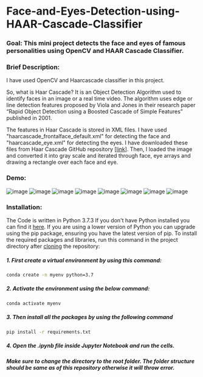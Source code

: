 # Face-and-Eyes-Detection-using-HAAR-Cascade-Classifier

### Goal: This mini project detects the face and eyes of famous personalities using OpenCV and HAAR Cascade Classifier.

### Brief Description:
I have used OpenCV and Haarcascade classifier in this project. 


So, what is Haar Cascade? 
It is an Object Detection Algorithm used to identify faces in an image or a real time video. 
The algorithm uses edge or line detection features proposed by Viola and Jones in their 
research paper “Rapid Object Detection using a Boosted Cascade of Simple Features” published in 2001.


The features in Haar Cascade is stored in XML files. I have used "haarcascade_frontalface_default.xml"
for detecting the face and "haarcascade_eye.xml" for detecting the eyes. I have downloaded these files
from Haar Cascade GitHub repository [[link](https://github.com/opencv/opencv/tree/master/data/haarcascades)].
Then, I loaded the image and converted it into gray scale and iterated through face, eye arrays and drawing a rectangle over each face and eye.

### Demo:
![image](https://user-images.githubusercontent.com/75041273/136523789-680c9391-e333-4a31-85bf-d98c79e4cfb6.png)
![image](https://user-images.githubusercontent.com/75041273/136542492-8773175c-8177-4f8f-83e3-08be9dfaa3ee.png)
![image](https://user-images.githubusercontent.com/75041273/136526001-e6c7f45f-c8fa-48e9-ac27-5a2b792e6ba5.png)
![image](https://user-images.githubusercontent.com/75041273/136542570-b012f6a0-5c4a-458a-8afd-227bea5f54e0.png)
![image](https://user-images.githubusercontent.com/75041273/136543537-7ce8c18b-eff6-448d-a880-7799523a8f07.png)
![image](https://user-images.githubusercontent.com/75041273/136543629-3687b217-fd9d-4a56-8983-7ad1784c98d2.png)
![image](https://user-images.githubusercontent.com/75041273/136544051-f620418a-0c53-4940-bc9e-3bf10ba5b094.png)
![image](https://user-images.githubusercontent.com/75041273/136544143-51aa8a35-5caf-4662-9604-4cd35de5731d.png)

### Installation:
The Code is written in Python 3.7.3 If you don't have Python installed you can find it [here](https://www.python.org/downloads/). If you are using a lower version of Python you can upgrade using the pip package, ensuring you have the latest version of pip. To install the required packages and libraries, run this command in the project directory after [cloning](https://www.howtogeek.com/451360/how-to-clone-a-github-repository/) the repository:

##### 1. First create a virtual environment by using this command:
```bash
conda create -n myenv python=3.7
```
##### 2. Activate the environment using the below command:
```bash
conda activate myenv
```
##### 3. Then install all the packages by using the following command
```bash
pip install -r requirements.txt
```
##### 4. Open the .ipynb file inside Jupyter Notebook and run the cells.

##### Make sure to change the directory to the root folder. The folder structure should be same as of this repository otherwise it will throw error. 
